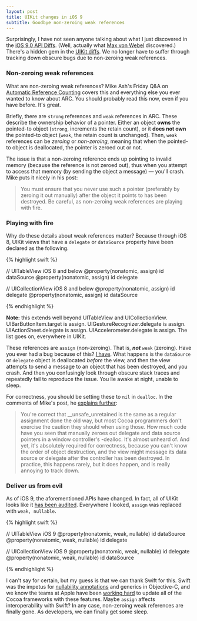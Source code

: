 ```yaml
---
layout: post
title: UIKit changes in iOS 9
subtitle: Goodbye non-zeroing weak references
---
```


Surprisingly, I have not seen anyone talking about what I just discovered in the [iOS 9.0 API Diffs](https://developer.apple.com/library/prerelease/ios/releasenotes/General/iOS90APIDiffs/index.html#//apple_ref/doc/uid/TP40016222). (Well, actually what [Max von Webel](https://twitter.com/343max/status/654513094559817728) discovered.) There's a hidden gem in the [UIKit diffs](https://developer.apple.com/library/prerelease/ios/releasenotes/General/iOS90APIDiffs/Objective-C/UIKit.html). We no longer have to suffer through tracking down obscure bugs due to non-zeroing weak references.

<!--excerpt-->

### Non-zeroing weak references

What are non-zeroing weak references? Mike Ash's Friday Q&A on [Automatic Reference Counting](https://mikeash.com/pyblog/friday-qa-2011-09-30-automatic-reference-counting.html) covers this and everything else you ever wanted to know about ARC. You should probably read this now, even if you have before. It's great.

Briefly, there are `strong` references and `weak` references in ARC. These describe the ownership behavior of a pointer. Either an object **owns** the pointed-to object (`strong`, increments the retain count), or it **does not own** the pointed-to object (`weak`, the retain count is unchanged). Then, `weak` references can be *zeroing* or *non-zeroing*, meaning that when the pointed-to object is deallocated, the pointer is zeroed out or not.

The issue is that a non-zeroing reference ends up pointing to invalid memory (because the reference is not zeroed out), thus when you attempt to access that memory (by sending the object a message) &mdash; you'll crash. Mike puts it nicely in his post:

>You must ensure that you never use such a pointer (preferably by zeroing it out manually) after the object it points to has been destroyed. Be careful, as non-zeroing weak references are playing with fire.

### Playing with fire

Why do these details about weak references matter? Because through iOS 8, UIKit views that have a `delegate` or `dataSource` property have been declared as the following.

{% highlight swift %}

// UITableView iOS 8 and below
@property(nonatomic, assign) id<UITableViewDataSource> dataSource
@property(nonatomic, assign) id<UITableViewDelegate> delegate

// UICollectionView iOS 8 and below
@property(nonatomic, assign) id<UICollectionViewDelegate> delegate
@property(nonatomic, assign) id<UICollectionViewDataSource> dataSource

{% endhighlight %}

<span class="text-muted"><b>Note:</b> this extends well beyond UITableView and UICollectionView. UIBarButtonItem.target is assign. UIGestureRecognizer.delegate is assign. UIActionSheet.delegate is assign. UIAccelerometer.delegate is assign. The list goes on, everywhere in UIKit.</span>

These references are `assign` (non-zeroing). That is, _**not**_ `weak` (zeroing). Have you ever had a bug because of this? [I have](https://github.com/jessesquires/JSQMessagesViewController/issues/201). What happens is the `dataSource` or `delegate` object is deallocated *before* the view, and then the view attempts to send a message to an object that has been destroyed, and you crash. And then you confusingly look through obscure stack traces and repeatedly fail to reproduce the issue. You lie awake at night, unable to sleep.

For correctness, you should be setting these to `nil` in `dealloc`. In the comments of Mike's post, he [explains further](https://mikeash.com/pyblog/friday-qa-2011-09-30-automatic-reference-counting.html#comment-4010c9e897b775d2d9a6f2eca3baa77e):

>You're correct that __unsafe_unretained is the same as a regular assignment done the old way, but most Cocoa programmers don't exercise the caution they should when using those. How much code have you seen that manually zeroes out delegate and data source pointers in a window controller's -dealloc. It's almost unheard of. And yet, it's absolutely required for correctness, because you can't know the order of object destruction, and the view might message its data source or delegate after the controller has been destroyed. In practice, this happens rarely, but it does happen, and is really annoying to track down.

### Deliver us from evil

As of iOS 9, the aforementioned APIs have changed. In fact, all of UIKit looks like it [has been audited](https://developer.apple.com/library/prerelease/ios/releasenotes/General/iOS90APIDiffs/Objective-C/UIKit.html). Everywhere I looked, `assign` was replaced with `weak, nullable`.

{% highlight swift %}

// UITableView iOS 9
@property(nonatomic, weak, nullable) id<UITableViewDataSource> dataSource
@property(nonatomic, weak, nullable) id<UITableViewDelegate> delegate

// UICollectionView iOS 9
@property(nonatomic, weak, nullable) id<UICollectionViewDelegate> delegate
@property(nonatomic, weak, nullable) id<UICollectionViewDataSource> dataSource

{% endhighlight %}

I can't say for certain, but my guess is that we can thank Swift for this. Swift was the impetus for [nullability annotations](https://developer.apple.com/swift/blog/?id=25) and generics in Objective-C, and we know the teams at Apple have been [working hard](https://developer.apple.com/swift/blog/?id=31) to update all of the Cocoa frameworks with these features. Maybe `assign` affects interoperability with Swift? In any case, non-zeroing weak references are finally gone. As developers, we can finally get some sleep.
